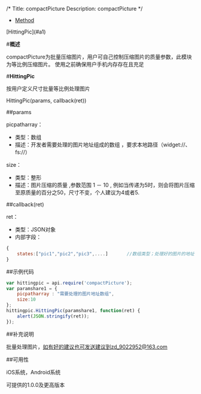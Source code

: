 /*
Title: compactPicture
Description: compactPicture
*/

<ul id="tab" class="clearfix">
	<li class="active"><a href="#method-content">Method</a></li>
</ul>
<div id="method-content">
<div class="outline">
[HittingPic](#a1)
</div>


#**概述**

compactPicture为批量压缩图片，用户可自己控制压缩图片的质量参数，此模块为等比例压缩图片。
使用之前确保用户手机内存存在且充足


#**HittingPic**<div id="a1"></div>

按用户定义尺寸批量等比例处理图片

HittingPic(params, callback(ret))

##params

picpatharray：

- 类型：数组
- 描述：开发者需要处理的图片地址组成的数组 ，要求本地路径（widget://、fs://）

size：

- 类型：整形
- 描述：图片压缩的质量 ,参数范围 1 － 10 , 例如当传递为5时，则会将图片压缩至原质量的百分之50，尺寸不变，个人建议为4或者5.

##callback(ret)

ret：

- 类型：JSON对象
- 内部字段：

```js
{
	states:["pic1","pic2","pic3",....]       //数组类型；处理好的图片的地址（绝对路径）组成的数组
}
```

##示例代码

```js
var hittingpic = api.require('compactPicture');
var paramshare1 = {
	picpatharray : "需要处理的图片地址数组",
	size:10
};
hittingpic.HittingPic(paramshare1, function(ret) {
	alert(JSON.stringify(ret));
});
```

##补充说明

批量处理图片，如有好的建议也可发送建议到zd_9022952@163.com

##可用性

iOS系统，Android系统

可提供的1.0.0及更高版本
